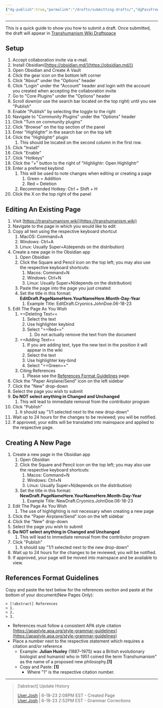 ```yaml
---
{"dg-publish":true,"permalink":"/drafts/submitting-drafts/","dgPassFrontmatter":true}
---
```


-----

This is a quick guide to show you how to submit a draft. Once submitted, the draft will appear in [Transhumanism Wiki Draftspace](https://transhumanism.wiki/Drafts/Transhumanism+Wiki+Draftspace)

## Setup

1. Accept collaboration invite via e-mail.
2. Install Obsidian([https://obsidian.md/](https://obsidian.md/))
3. Open Obsidian and Create A Vault
4. Click the gear icon on the bottom left corner
5. Click "About" under the "Options" header
6. Click "Login" under the "Account" header and login with the account you created when accepting the collaboration invite
7. Go to "Core Plugins" under the "Options" header
8. Scroll down(or use the search bar located on the top right) until you see "Publish"
9. Enable "Publish" by selecting the toggle to the right
10. Navigate to "Community Plugins" under the "Options" header
11. Click "Turn on community plugins"
12. Click "Browse" on the top section of the panel
13. Enter "Highlightr" in the search bar on the top left
14. Click the "Highlightr" plugin
    1. This should be located on the second column in the first row.
15. Click "Install"
16. Click "Enable"
17. Click "Hotkeys"
18. Click the "+" button to the right of "Highlightr: Open Highlightr"
19. Enter a preferred keybind
    1. This will be used to note changes when editing or creating a page
        1. Green = Addition
        2. Red = Deletion
    2. Recommended Hotkey: Ctrl + Shift + H
20. Click the X on the top right of the panel

## Editing An Existing Page

1. Visit [https://transhumanism.wiki](https://transhumanism.wiki)
2. Navigate to the page in which you would like to edit
3. Copy all text using the respective keyboard shortcut
    1. MacOS: Command+A
    2. Windows: Ctrl+A
    3. Linux: Usually Super+A(depends on the distribution)
4. Create a new page in the Obsidian app
    1. Open Obsidian
    2. Click the Square and Pencil icon on the top left; you may also use the respective keyboard shortcuts:
        1. Macos: Command+N
        2. Windows: Ctrl+N
        3. Linux: Usually Super+N(depends on the distribution)
    3. Paste the page into the page you just created
    4. Set the title in this format: **EditDraft.PageNameHere.YourNameHere.Month-Day-Year**
        1. Example Title: EditDraft.Cryonics.JohnDoe.06-18-23
5. Edit The Page As You Wish
    1. ==Deleting Text==
        1. Select the text
        2. Use highlighter keybind
        3. Select "==Red=="
            1. Do not actually remove the text from the document
    2. ==Adding Text==
        1. If you are adding text, type the new text in the position it will appear in the wiki
        2. Select the text
        3. Use highlighter key-bind
        4. Select "==Green=="
    3. Citing References
        1. Please see the [References Format Guidelines](https://transhumanism.wiki/Guidelines/References+Format+Guidelines) page.
6. Click the "Paper Airplane/Send" icon on the left sidebar
7. Click the "New" drop-down
8. Select the page you wish to submit
9. **Do NOT select anything in Changed and Unchanged**
    1. This will lead to immediate removal from the contributor program
10. Click "Publish"
    1. It should say "1/1 selected next to the new drop-down"
11. Wait up to 24 hours for the changes to be reviewed; you will be notified.
12. If approved, your edits will be translated into mainspace and applied to the respective page.

## Creating A New Page

1. Create a new page in the Obsidian app
    1. Open Obsidian
    2. Click the Square and Pencil icon on the top left; you may also use the respective keyboard shortcuts:
        1. Macos: Command+N
        2. Windows: Ctrl+N
        3. Linux: Usually Super+N(depends on the distribution)
    3. Set the title in this format: **NewDraft.PageNameHere.YourNameHere.Month-Day-Year**
        1. Example Title: NewDraft.Cryonics.JohnDoe.06-18-23
2. Edit The Page As You Wish
    1. The use of highlighting is not necessary when creating a new page
3. Click the "Paper Airplane/Send" icon on the left sidebar
4. Click the "New" drop-down
5. Select the page you wish to submit
6. **Do NOT select anything in Changed and Unchanged**
    1. This will lead to immediate removal from the contributor program
7. Click "Publish"
    1. It should say "1/1 selected next to the new drop-down"
8. Wait up to 24 hours for the changes to be reviewed; you will be notified.
9. If approved, your page will be moved into mainspace and be available to view.

## References Format Guidelines

Copy and paste the text below for the references section and paste at the bottom of your document(New Pages Only):

```
> [!abstract] References
> 1.
> 2.
> 3.

```

- References must follow a consistent APA style citation  
    [https://apastyle.apa.org/style-grammar-guidelines](https://apastyle.apa.org/style-grammar-guidelines)
- Place a number next to the respective statement which requires a citation and/or reference
    - Example: **Julian Huxley** (1887–1975) was a British evolutionary biologist and humanist who in 1951 coined the term Transhumanism" as the name of a proposed new philosophy.**[1]**
    - Copy and Paste: **[1]**
        - Where "1" is the respective citation number.

---

> [!abstract] Update History
> 
> [User.Josh](https://transhumanism.wiki/Contributors/Contributor+Profiles/User.Josh) | 6-18-23 2:08PM EST - Created Page  
[User.Josh](https://transhumanism.wiki/Contributors/Contributor+Profiles/User.Josh) | 6-18-23 2:52PM EST - Grammar Corrections
